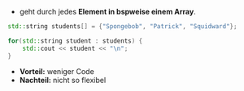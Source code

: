- geht durch jedes **Element in bspweise einem Array**.

```c++
std::string students[] = {"Spongebob", "Patrick", "Squidward"};

for(std::string student : students) {
	std::cout << student << "\n";
}
```

- **Vorteil:** weniger Code
- **Nachteil:** nicht so flexibel